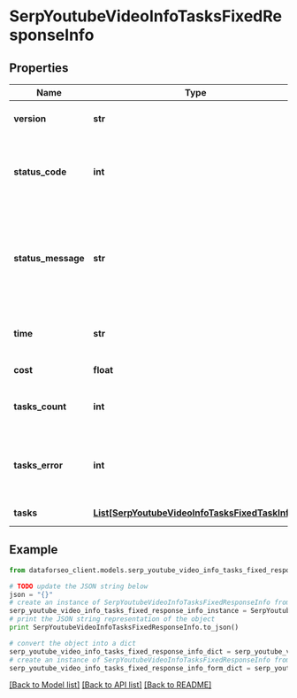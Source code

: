 # SerpYoutubeVideoInfoTasksFixedResponseInfo


## Properties

Name | Type | Description | Notes
------------ | ------------- | ------------- | -------------
**version** | **str** | the current version of the API | [optional] 
**status_code** | **int** | general status code you can find the full list of the response codes here | [optional] 
**status_message** | **str** | general informational message you can find the full list of general informational messages here | [optional] 
**time** | **str** | total execution time, seconds | [optional] 
**cost** | **float** | total tasks cost, USD | [optional] 
**tasks_count** | **int** | the number of tasks in the tasks array | [optional] 
**tasks_error** | **int** | the number of tasks in the tasks array returned with an error | [optional] 
**tasks** | [**List[SerpYoutubeVideoInfoTasksFixedTaskInfo]**](SerpYoutubeVideoInfoTasksFixedTaskInfo.md) | array of tasks | [optional] 

## Example

```python
from dataforseo_client.models.serp_youtube_video_info_tasks_fixed_response_info import SerpYoutubeVideoInfoTasksFixedResponseInfo

# TODO update the JSON string below
json = "{}"
# create an instance of SerpYoutubeVideoInfoTasksFixedResponseInfo from a JSON string
serp_youtube_video_info_tasks_fixed_response_info_instance = SerpYoutubeVideoInfoTasksFixedResponseInfo.from_json(json)
# print the JSON string representation of the object
print SerpYoutubeVideoInfoTasksFixedResponseInfo.to_json()

# convert the object into a dict
serp_youtube_video_info_tasks_fixed_response_info_dict = serp_youtube_video_info_tasks_fixed_response_info_instance.to_dict()
# create an instance of SerpYoutubeVideoInfoTasksFixedResponseInfo from a dict
serp_youtube_video_info_tasks_fixed_response_info_form_dict = serp_youtube_video_info_tasks_fixed_response_info.from_dict(serp_youtube_video_info_tasks_fixed_response_info_dict)
```
[[Back to Model list]](../README.md#documentation-for-models) [[Back to API list]](../README.md#documentation-for-api-endpoints) [[Back to README]](../README.md)


